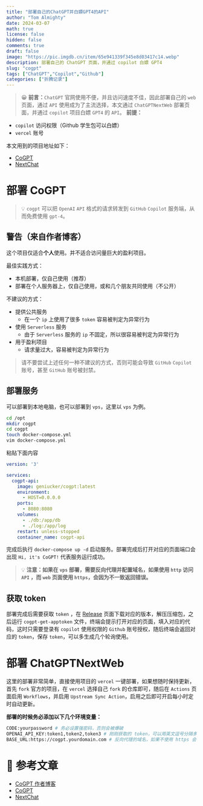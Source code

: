```yaml
---
title: "部署自己的ChatGPT并白嫖GPT4的API"
author: "Tom Almighty"
date: 2024-03-07
math: true
license: false
hidden: false
comments: true
draft: false
image: "https://pic.imgdb.cn/item/65e941339f345e8d03417c14.webp"
description: 部署自己的 ChatGPT 页面，并通过 copilot 白嫖 GPT4
slug: "cogpt"
tags: ["ChatGPT","Copilot","Github"]
categories: ["折腾记录"]
---
```


> 😀 **前言：**`ChatGPT` 官网使用不便，并且访问速度不佳，因此部署自己的 `web` 页面，通过 `API` 使用成为了主流选择，本文通过 `ChatGPTNextWeb` 部署页面，并通过 `copilot` 项目白嫖 `GPT4` 的 `API`。
**前提：**

- `copilot` 访问权限（Github 学生包可以白嫖）
- `vercel` 账号

本文用到的项目地址如下：

- [CoGPT](https://github.com/Geniucker/CoGPT)
- [NextChat](https://github.com/ChatGPTNextWeb/ChatGPT-Next-Web)

# 部署 CoGPT

> 💡 `cogpt` 可以把 `OpenAI` `API` 格式的请求转发到 `GitHub` `Copilot` 服务端，从而免费使用 `gpt-4`。


## 警告（来自作者博客）

这个项目仅适合**个人**使用。并不适合访问量巨大的盈利项目。

最佳实践方式：

- 本机部署，仅自己使用（推荐）
- 部署在个人服务器上，仅自己使用，或和几个朋友共同使用（不公开）

不建议的方式：

- 提供公共服务
    - 在一个 `ip` 上使用了很多 `token` 容易被判定为异常行为
- 使用 `Serverless` 服务
    - 由于 `Serverless` 服务的 `ip` 不固定，所以很容易被判定为异常行为
- 用于盈利项目
    - 请求量过大，容易被判定为异常行为

> 请不要尝试上述任何一种不建议的方式，否则可能会导致 `GitHub` `Copilot` 账号，甚至 `GitHub` 账号被封禁。
> 

## 部署服务

可以部署到本地电脑，也可以部署到 `vps`，这里以 `vps` 为例。

```bash
cd /opt
mkdir cogpt
cd cogpt
touch docker-compose.yml
vim docker-compose.yml
```

粘贴下面内容

```yaml
version: '3'

services:
  cogpt-api:
    image: geniucker/cogpt:latest
    environment:
      - HOST=0.0.0.0
    ports:
      - 8080:8080
    volumes:
      - ./db:/app/db
      - ./log:/app/log
    restart: unless-stopped
    container_name: cogpt-api
```

完成后执行 `docker-compose up -d` 启动服务。部署完成后打开对应的页面端口会出现 `Hi, it's CoGPT!` 代表服务运行成功。


> 💡 **注意：如果在 `vps` 部署，需要反向代理并配置域名，如果使用 `http` 访问 `API` ，而 `web` 页面使用 `https`，会因为不一致返回错误。**


## 获取 token

部署完成后需要获取 `token` ，在 [Release](https://github.com/Geniucker/CoGPT/releases) 页面下载对应的版本，解压压缩包，之后运行 `cogpt-get-apptoken` 文件，终端会提示打开对应的页面，填入对应的代码，这时只需要登录有 `copilot` 使用权限的 `Github` 账号授权，随后终端会返回对应的 `token`，保存 `token`，可以多生成几个轮询使用。

# 部署 ChatGPTNextWeb

这里的部署非常简单，直接使用项目的 `vercel` 一键部署，如果想随时保持更新，首先 `fork` 官方的项目，在 `vercel` 选择自己 `fork` 的仓库即可，随后在 `Actions` 页面启用 `Workflows`，并启用 `Upstream Sync Action`，启用之后即可开启每小时定时自动更新。

**部署的时候务必添加以下几个环境变量：**

```bash
CODE:yourpassword # 务必设置强密码，否则会被爆破
OPENAI_API_KEY:token1,token2,token3 # 刚刚获取的 token，可以用英文逗号分隔多个 key(此项为必须)
BASE_URL:https://cogpt.yourdomain.com # 反向代理的域名，如果不使用 https 会出现错误
```

# 📎 参考文章

- [CoGPT 作者博客](https://blog.geniucker.top/2024/01/26/%E9%80%9A%E8%BF%87-GitHub-Copilot-%E5%85%8D%E8%B4%B9%E4%BD%BF%E7%94%A8-gpt-4/#%E4%BD%BF%E7%94%A8)
- [CoGPT](https://github.com/Geniucker/CoGPT)
- [NextChat](https://github.com/ChatGPTNextWeb/ChatGPT-Next-Web/blob/main/README_CN.md)